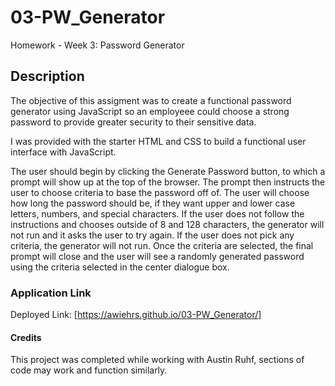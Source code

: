 # 03-PW_Generator
Homework - Week 3: Password Generator

## Description

The objective of this assigment was to create a functional password generator using JavaScript so an employeee could choose a strong password to provide greater security to their sensitive data.

I was provided with the starter HTML and CSS to build a functional user interface with JavaScript. 

The user should begin by clicking the Generate Password button, to which a prompt will show up at the top of the browser. The prompt then instructs the user to choose criteria to base the password off of. The user will choose how long the password should be, if they want upper and lower case letters, numbers, and special characters. 
If the user does not follow the instructions and chooses outside of 8 and 128 characters, the generator will not run and it asks the user to try again. If the user does not pick any criteria, the generator will not run.
Once the criteria are selected, the final prompt will close and the user will see a randomly generated password using the criteria selected in the center dialogue box.

### Application Link

Deployed Link: [https://awiehrs.github.io/03-PW_Generator/]

#### Credits

This project was completed while working with Austin Ruhf, sections of code may work and function similarly. 